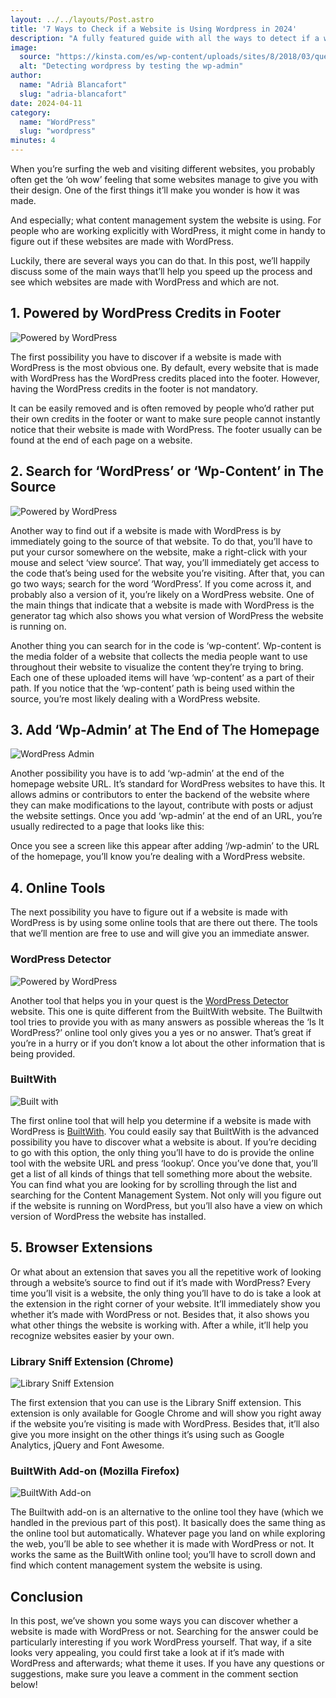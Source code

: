 ```yaml
---
layout: ../../layouts/Post.astro
title: '7 Ways to Check if a Website is Using Wordpress in 2024'
description: "A fully featured guide with all the ways to detect if a website is using WordPress."
image:
  source: "https://kinsta.com/es/wp-content/uploads/sites/8/2018/03/que-es-wordpress.png"
  alt: "Detecting wordpress by testing the wp-admin"
author:
  name: "Adrià Blancafort"
  slug: "adria-blancafort"
date: 2024-04-11
category:
  name: "WordPress"
  slug: "wordpress"
minutes: 4
---
```


When you’re surfing the web and visiting different websites, you probably often get the ‘oh wow’ feeling that some websites manage to give you with their design. One of the first things it’ll make you wonder is how it was made.

And especially; what content management system the website is using. For people who are working explicitly with WordPress, it might come in handy to figure out if these websites are made with WordPress.

Luckily, there are several ways you can do that. In this post, we’ll happily discuss some of the main ways that’ll help you speed up the process and see which websites are made with WordPress and which are not.

## 1. Powered by WordPress Credits in Footer

![Powered by WordPress](https://www.elegantthemes.com/blog/wp-content/uploads/2017/08/mwp3.png)

The first possibility you have to discover if a website is made with WordPress is the most obvious one. By default, every website that is made with WordPress has the WordPress credits placed into the footer. However, having the WordPress credits in the footer is not mandatory.
 
It can be easily removed and is often removed by people who’d rather put their own credits in the footer or want to make sure people cannot instantly notice that their website is made with WordPress. The footer usually can be found at the end of each page on a website.

## 2. Search for ‘WordPress’ or ‘Wp-Content’ in The Source

![Powered by WordPress](https://www.elegantthemes.com/blog/wp-content/uploads/2017/08/mwp1.png)

Another way to find out if a website is made with WordPress is by immediately going to the source of that website. To do that, you’ll have to put your cursor somewhere on the website, make a right-click with your mouse and select ‘view source’. That way, you’ll immediately get access to the code that’s being used for the website you’re visiting. 
After that, you can go two ways; search for the word ‘WordPress’. If you come across it, and probably also a version of it, you’re likely on a WordPress website. One of the main things that indicate that a website is made with WordPress is the generator tag which also shows you what version of WordPress the website is running on.

Another thing you can search for in the code is ‘wp-content’. Wp-content is the media folder of a website that collects the media people want to use throughout their website to visualize the content they’re trying to bring. Each one of these uploaded items will have ‘wp-content’ as a part of their path. If you notice that the ‘wp-content’ path is being used within the source, you’re most likely dealing with a WordPress website.

## 3. Add ‘Wp-Admin’ at The End of The Homepage

![WordPress Admin](https://www.elegantthemes.com/blog/wp-content/uploads/2017/08/mwp2.png)

Another possibility you have is to add ‘wp-admin’ at the end of the homepage website URL. It’s standard for WordPress websites to have this. It allows admins or contributors to enter the backend of the website where they can make modifications to the layout, contribute with posts or adjust the website settings. Once you add ‘wp-admin’ at the end of an URL, you’re usually redirected to a page that looks like this:

Once you see a screen like this appear after adding ‘/wp-admin’ to the URL of the homepage, you’ll know you’re dealing with a WordPress website.

## 4. Online Tools

The next possibility you have to figure out if a website is made with WordPress is by using some online tools that are there out there. The tools that we’ll mention are free to use and will give you an immediate answer.

### WordPress Detector

![Powered by WordPress](/WordPress-Detector.webp)

Another tool that helps you in your quest is the [WordPress Detector](/) website. This one is quite different from the BuiltWith website. The Builtwith tool tries to provide you with as many answers as possible whereas the ‘Is It WordPress?’ online tool only gives you a yes or no answer. That’s great if you’re in a hurry or if you don’t know a lot about the other information that is being provided.

### BuiltWith

![Built with](https://www.elegantthemes.com/blog/wp-content/uploads/2017/08/mwp4.png)

The first online tool that will help you determine if a website is made with WordPress is [BuiltWith](https://builtwith.com/). You could easily say that BuiltWith is the advanced possibility you have to discover what a website is about. If you’re deciding to go with this option, the only thing you’ll have to do is provide the online tool with the website URL and press ‘lookup’. Once you’ve done that, you’ll get a list of all kinds of things that tell something more about the website. You can find what you are looking for by scrolling through the list and searching for the Content Management System. Not only will you figure out if the website is running on WordPress, but you’ll also have a view on which version of WordPress the website has installed.

## 5. Browser Extensions

Or what about an extension that saves you all the repetitive work of looking through a website’s source to find out if it’s made with WordPress? Every time you’ll visit is a website, the only thing you’ll have to do is take a look at the extension in the right corner of your website. It’ll immediately show you whether it’s made with WordPress or not. Besides that, it also shows you what other things the website is working with. After a while, it’ll help you recognize websites easier by your own.

### Library Sniff Extension (Chrome)

![Library Sniff Extension](https://www.elegantthemes.com/blog/wp-content/uploads/2017/08/mwp7.png)

The first extension that you can use is the Library Sniff extension. This extension is only available for Google Chrome and will show you right away if the website you’re visiting is made with WordPress. Besides that, it’ll also give you more insight on the other things it’s using such as Google Analytics, jQuery and Font Awesome.

### BuiltWith Add-on (Mozilla Firefox)

![BuiltWith Add-on](https://www.elegantthemes.com/blog/wp-content/uploads/2017/08/mwp8.png)

The Builtwith add-on is an alternative to the online tool they have (which we handled in the previous part of this post). It basically does the same thing as the online tool but automatically. Whatever page you land on while exploring the web, you’ll be able to see whether it is made with WordPress or not. It works the same as the BuiltWith online tool; you’ll have to scroll down and find which content management system the website is using.

## Conclusion

In this post, we’ve shown you some ways you can discover whether a website is made with WordPress or not. Searching for the answer could be particularly interesting if you work WordPress yourself. That way, if a site looks very appealing, you could first take a look at if it’s made with WordPress and afterwards; what theme it uses. If you have any questions or suggestions, make sure you leave a comment in the comment section below!
